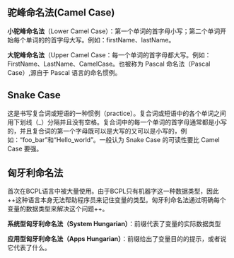 ## 驼峰命名法(Camel Case)
__小驼峰命名法__（Lower Camel Case）：第一个单词的首字母小写；第二个单词开始每个单词的的首字母大写。例如：firstName、lastName。

__大驼峰命名法__（Upper Camel Case：每一个单词的首字母都大写。例如：FirstName、LastName、CamelCase。也被称为 Pascal 命名法（Pascal Case）,源自于 Pascal 语言的命名惯例。


## Snake Case
这是书写复合词或短语的一种惯例（practice）。复合词或短语中的各个单词之间用下划线（_）分隔并且没有空格。复合词中的每一个单词的首字母通常都是小写的，并且复合词的第一个字母既可以是大写的又可以是小写的，例如：“foo_bar”和“Hello_world”。一般认为 Snake Case 的可读性要比 Camel Case 要强。

## 匈牙利命名法

首次在BCPL语言中被大量使用。由于BCPL只有机器字这一种数据类型，因此++这种语言本身无法帮助程序员来记住变量的类型。匈牙利命名法通过明确每个变量的数据类型来解决这个问题++。

__系统型匈牙利命名法（System Hungarian）__：前缀代表了变量的实际数据类型

__应用型匈牙利命名法（Apps Hungarian）__：前缀给出了变量目的的提示，或者说它代表了什么。

